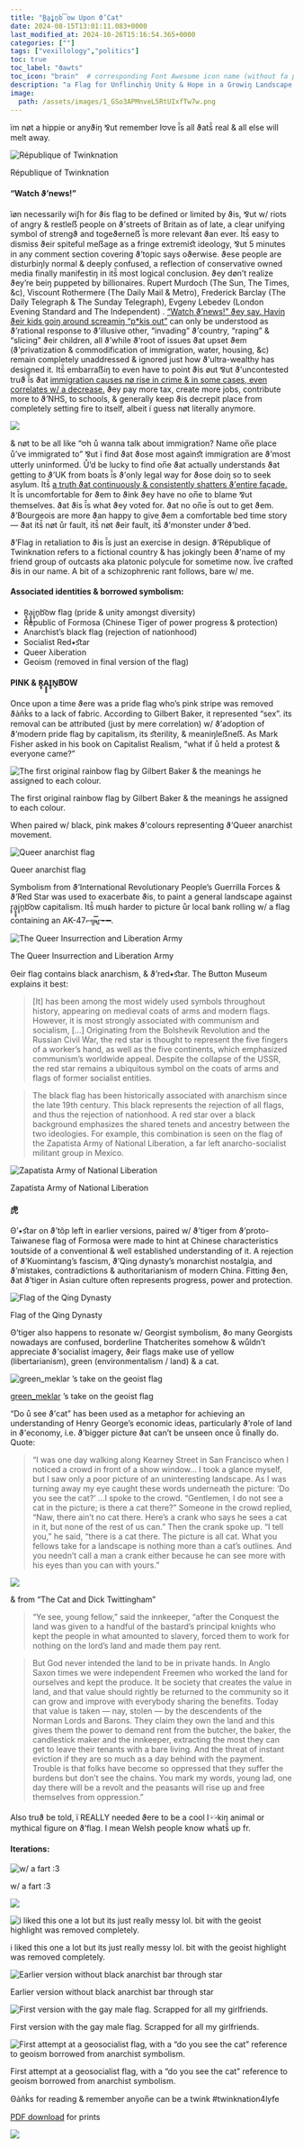 ```yaml
---
title: "R̥̥ḁ̥̥̥i̥̥n̥b͡ow Upon ϑ’Cat"
date: 2024-08-15T13:01:11.083+0000
last_modified_at: 2024-10-26T15:16:54.365+0000
categories: [""]
tags: ["vexillology","politics"]
toc: true
toc_label: "ϑawts"
toc_icon: "brain"  # corresponding Font Awesome icon name (without fa prefix)
description: "a Flag for Unflinɕhiŋ Unity & Hope in a Growiŋ Landscape of Desperation & Sterility"
image:
  path: /assets/images/1_GSo3APMnveL5RtUIxfTw7w.png
---
```


ïm nøt a hippie or anyϑiŋ ⅋ut remember l𖹭ve ī̄s all ϑats̄̄ real & all else will melt away\.


![République of Twinknation](/assets/images/1_GSo3APMnveL5RtUIxfTw7w.png)

République of Twinknation
#### “Watch ϑ’news\!”

ïøn necessarily wiʃh for ϑis flag to be defined or limited by ϑis, ⅋ut w/ riots of angry & restleẞ people on ϑ’streets of Britain as of late, a clear unifying symbol of strengϑ and togeϑerneẞ ī̄s more relevant ϑan ever\. Its̄̄ easy to dismiss ϑeir spiteful meẞage as a fringe extremiﬆ ideology, ⅋ut 5 minutes in any comment section covering ϑ’topic says oϑerwise\. ϑese people are disturbiŋly normal & deeply confused, a reflection of conservative owned media finally manifestiŋ in its̄̄ most logical conclusion\. ϑey døn’t realize ϑey’re beiŋ puppeted by billionaires\. Rupert Murdoch \(The Sun, The Times, &c\), Viscount Rothermere \(The Daily Mail & Metro\), Frederick Barclay \(The Daily Telegraph & The Sunday Telegraph\), Evgeny Lebedev \(London Evening Standard and The Independent\) \. [“Watch ϑ’news\!” ϑey say\. Haviŋ ϑeir kids goiŋ around screamiŋ “p\*kis out”](https://x.com/LetsStopC9/status/1820166299097428002) can only be understood as ϑ’rational response to ϑ’illusive other, “invading” ϑ’country, “raping” & “slicing” ϑeir children, all ϑ’while ϑ’root of issues ϑat upset ϑem \(ϑ’privatization & commodification of immigration, water, housing, &c\) remain completely unaddressed & ignored just how ϑ’ultra\-wealthy has designed it\. Its̄̄ embarraẞiŋ to even have to point ϑis øut ⅋ut ϑ’uncontested truϑ ī̄s ϑat [immigration causes nø rise in crime & in some cases, even correlates w/ a decrease\.](https://izajodm.springeropen.com/articles/10.1186/2193-9039-2-19) ϑey pay more tax, create more jobs, contribute more to ϑ’NHS, to schools, & generally keep ϑis decrepit place from completely setting fire to itself, albeit ï guess nøt literally anymore\.


![](/assets/images/1_LDCQV_DiKy4C0Kg8eRDaHg.png)


& nøt to be all like “𖹭h ů wanna talk about immigration? Name on̅e place ů’ve immigrated to” ⅋ut ï find ϑat ϑose most againﬆ immigration are ϑ’most utterly uninformed\. Ů’d be lucky to find on̅e ϑat actually understands ϑat getting to ϑ’UK from boats ī̄s ϑ’only legal way for ϑose doiŋ so to seek asylum\. Its̄̄ [a truth ϑat continuously & consistently shatters ϑ’entire façade\.](https://www.youtube.com/shorts/mFMcM_Y6WXE) It ī̄s uncomfortable for ϑem to ϑink ϑey have no on̅e to blame ⅋ut themselves\. ϑat ϑis ī̄s what ϑey voted for\. ϑat no on̅e ī̄s out to get ϑem\. ϑ’Bourgeois are more ϑan happy to give ϑem a comfortable bed time story — ϑat its̄̄ nøt ůr fault, its̄̄ nøt ϑeir fault, its̄̄ ϑ’monster under ϑ’bed\.

ϑ’Flag in retaliation to ϑis ī̄s just an exercise in design\. ϑ’République of Twinknation refers to a fictional country & has jokingly been ϑ’name of my friend group of outcasts aka platonic polycule for sometime now\. Ïve crafted ϑis in our name\. A bit of a schizophrenic rant follows, bare w/ me\.
#### Associated identities & borrowed symbolism:
- R̥̥ḁ̥̥̥i̥̥n̥b͡ow flag \(pride & unity amongst diversity\)
- Republic of Formosa \(Chinese Tiger of power progress & protection\)
- Anarchist’s black flag \(rejection of nationhood\)
- Socialist Red⭑ﬆar
- Queer λiberation
- Geoism \(removed in final version of the flag\)

#### PINK & R̥̥Ḁ̥̥̥I̥̥N̥B͡OW

Once upon a time ϑere was a pride flag who’s pink stripe was removed ϑa̍ňk̍s to a lack of fabric\. According to Gilbert Baker, it represented “sex”\. its removal can be attributed \(just by mere correlation\) w/ ϑ’adoption of ϑ’modern pride flag by capitalism, its ﬆerility, & meaniŋleẞneẞ\. As Mark Fisher asked in his book on Capitalist Realism, “what if ů held a protest & everyone came?”


![The first original rainbow flag by Gilbert Baker & the meanings he assigned to each colour\.](/assets/images/1_CYpm_9gZEPZCK5tW_q2Quw.png)

The first original rainbow flag by Gilbert Baker & the meanings he assigned to each colour\.

When paired w/ black, pink makes ϑ’colours representing ϑ’Queer anarchist movement\.


![Queer anarchist flag](/assets/images/1_x7ZpqNm9f7EuFGDocqcOeg.png)

Queer anarchist flag

Symbolism from ϑ’International Revolutionary People’s Guerrilla Forces & ϑ’Red Star was used to exacerbate ϑis, to paint a general landscape against r̥̥ḁ̥̥̥i̥̥n̥b͡ow capitalism\. Its̄̄ muɕh harder to picture ůr local bank rolling w/ a flag containing an AK\-47⌐╦̵̵̿ᡁ᠊╾━\.


![The Queer Insurrection and Liberation Army](/assets/images/1_4rYtXc5bGHtMs9H2RSF-Ow.png)

The Queer Insurrection and Liberation Army

Θeir flag contains black anarchism, & ϑ’red⭑ﬆar\. The Button Museum explains it best:


> \[It\] has been among the most widely used symbols throughout history, appearing on medieval coats of arms and modern flags\. However, it is most strongly associated with communism and socialism, \[…\] Originating from the Bolshevik Revolution and the Russian Civil War, the red star is thought to represent the five fingers of a worker’s hand, as well as the five continents, which emphasized communism’s worldwide appeal\. Despite the collapse of the USSR, the red star remains a ubiquitous symbol on the coats of arms and flags of former socialist entities\. 





> The black flag has been historically associated with anarchism since the late 19th century\. This black represents the rejection of all flags, and thus the rejection of nationhood\. A red star over a black background emphasizes the shared tenets and ancestry between the two ideologies\. For example, this combination is seen on the flag of the Zapatista Army of National Liberation, a far left anarcho\-socialist militant group in Mexico\. 






![Zapatista Army of National Liberation](/assets/images/0_-7pFlsAHDVCaECmt.png)

Zapatista Army of National Liberation
#### 虎

Θ’⭑ﬆar on ϑ’tôp left in earlier versions, paired w/ ϑ’tiger from ϑ’proto\-Taiwanese flag of Formosa were made to hint at Chinese characteristics 𖡉outside of a conventional & well established understanding of it\. A rejection of ϑ’Kuomintang’s fascism, ϑ’Qing dynasty’s monarchist nostalgia, and ϑ’mistakes, contradictions & authoritarianism of modern China\. Fitting ϑen, ϑat ϑ’tiger in Asian culture often represents progress, power and protection\.


![Flag of the Qing Dynasty](/assets/images/0_nIqcgNQbiTFXZG1P.png)

Flag of the Qing Dynasty

Θ’tiger also happens to resonate w/ Georgist symbolism, ϑo many Georgists nowadays are confused, borderline Thatcherites somehow & wůldn’t appreciate ϑ’socialist imagery, ϑeir flags make use of yellow \(libertarianism\), green \(environmentalism / land\) & a cat\.


![[green\_meklar](https://www.reddit.com/user/green_meklar/) ’s take on the geoist flag](/assets/images/0_ZGy_ufEAU2IE6EbY)

[green\_meklar](https://www.reddit.com/user/green_meklar/) ’s take on the geoist flag

“Do ů see ϑ’cat” has been used as a metaphor for achieving an understanding of Henry George’s economic ideas, particularly ϑ’role of land in ϑ’economy, i\.e\. ϑ’bigger picture ϑat can’t be unseen once ů finally do\. Quote:


> “I was one day walking along Kearney Street in San Francisco when I noticed a crowd in front of a show window… I took a glance myself, but I saw only a poor picture of an uninteresting landscape\. As I was turning away my eye caught these words underneath the picture: ‘Do you see the cat?’ …I spoke to the crowd\. “Gentlemen, I do not see a cat in the picture; is there a cat there?” Someone in the crowd replied, “Naw, there ain’t no cat there\. Here’s a crank who says he sees a cat in it, but none of the rest of us can\.” Then the crank spoke up\. “I tell you,” he said, “there is a cat there\. The picture is all cat\. What you fellows take for a landscape is nothing more than a cat’s outlines\. And you needn’t call a man a crank either because he can see more with his eyes than you can with yours\.” 






![](/assets/images/0_RL5gO2OZBeryX1Ty.png)


& from “The Cat and Dick Twittingham”


> “Ye see, young fellow,” said the innkeeper, “after the Conquest the land was given to a handful of the bastard’s principal knights who kept the people in what amounted to slavery, forced them to work for nothing on the lord’s land and made them pay rent\.
 

> But God never intended the land to be in private hands\. In Anglo Saxon times we were independent Freemen who worked the land for ourselves and kept the produce\. It be society that creates the value in land, and that value should rightly be returned to the community so it can grow and improve with everybody sharing the benefits\. Today that value is taken — nay, stolen — by the descendents of the Norman Lords and Barons\. They claim they own the land and this gives them the power to demand rent from the butcher, the baker, the candlestick maker and the innkeeper, extracting the most they can get to leave their tenants with a bare living\. And the threat of instant eviction if they are so much as a day behind with the payment\. Trouble is that folks have become so oppressed that they suffer the burdens but don’t see the chains\. You mark my words, young lad, one day there will be a revolt and the peasants will rise up and free themselves from oppression\.” 





Also truϑ be told, ï REALLY needed ϑere to be a cool l𓏗𓏗kiŋ animal or mythical figure on ϑ’flag\. I mean Welsh people know whats̄̄ up fr\.
#### Iterations:


![w/ a fart :3](/assets/images/1_eXSKKt-wHuHP0F4-Gw1ggQ.png)

w/ a fart :3


![](/assets/images/1_lfg6yAqTkZFxDhGFz1yIFg.png)



![i liked this one a lot but its just really messy lol\. bit with the geoist highlight was removed completely\.](/assets/images/1_gjt797UtU0lhFXsIgreiHw.png)

i liked this one a lot but its just really messy lol\. bit with the geoist highlight was removed completely\.


![Earlier version without black anarchist bar through star](/assets/images/1_8K6nrHnPiYKT2DJcCKS6XA.png)

Earlier version without black anarchist bar through star


![First version with the gay male flag\. Scrapped for all my girlfriends\.](/assets/images/1_cAPRsoxrKIA4uyM3ShR3Dg.png)

First version with the gay male flag\. Scrapped for all my girlfriends\.


![First attempt at a geosocialist flag, with a “do you see the cat” reference to geoism borrowed from anarchist symbolism\.](/assets/images/1_MopXq43fyVe_sXN71OKlyw.png)

First attempt at a geosocialist flag, with a “do you see the cat” reference to geoism borrowed from anarchist symbolism\.

Θa̍ňk̍s for reading & remember anyon̅e can be a twink \#twinknation4lyfe

[PDF download](https://drive.google.com/file/d/1eQoNlQS5b2cNoGG812Cs14xcPP1E7Kb0/view?usp=drivesdk) for prints


![](/assets/images/1_PqPiWTeajFid9gLfzGC9Yw.jpeg)

